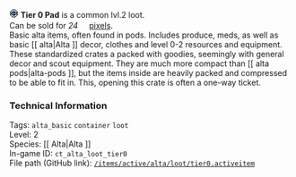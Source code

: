 ![ ](https://raw.githubusercontent.com/Ceterai/Enternia/main/items/active/alta/loot/tier0.png) **Tier 0 Pad** is a common lvl.2 loot.  
Can be sold for *24* <img src="https://starbounder.org/mediawiki/images/2/21/Pixel.png" width="12" height="16"/> [pixels](https://starbounder.org/Pixel).  
Basic alta items, often found in pods. Includes produce, meds, as well as basic [[ alta|Alta ]] decor, clothes and level 0-2 resources and equipment.  
These standardized crates a packed with goodies, seemingly with general decor and scout equipment. They are much more compact than [[ alta pods|alta-pods ]], but the items inside are heavily packed and compressed to be able to fit in. This, opening this crate is often a one-way ticket.

### Technical Information

Tags: `alta_basic` `container` `loot`  
Level: 2  
Species: [[ Alta|Alta ]]  
In-game ID: `ct_alta_loot_tier0`  
File path (GitHub link): [`/items/active/alta/loot/tier0.activeitem`](https://github.com/Ceterai/Enternia/blob/main/items/active/alta/loot/tier0.activeitem)
